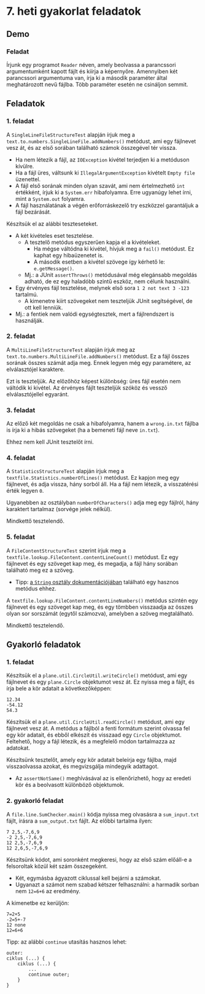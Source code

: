 # 7. heti gyakorlat feladatok

## Demo

### Feladat

Írjunk egy programot `Reader` néven, amely beolvassa a parancssori argumentumként kapott fájlt és kiírja a képernyőre. Amennyiben két parancssori argumentuma van, írja ki a második paraméter által meghatározott nevű fájlba. Több paraméter esetén ne csináljon semmit.

## Feladatok


### 1. feladat

A `SingleLineFileStructureTest` alapján
írjuk meg a `text.to.numbers.SingleLineFile.addNumbers()` metódust, ami egy fájlnevet vesz át, és az első sorában található számok összegével tér vissza.

- Ha nem létezik a fájl, az `IOException` kivétel terjedjen ki a metóduson kívülre.
- Ha a fájl üres, váltsunk ki `IllegalArgumentException` kivételt `Empty file` üzenettel.
- A fájl első sorának minden olyan szavát, ami nem értelmezhető `int` értékként, írjuk ki a `System.err` hibafolyamra. Erre ugyanúgy lehet írni, mint a `System.out` folyamra.
- A fájl használatának a végén erőforráskezelő try eszközzel garantáljuk a fájl bezárását.

Készítsük el az alábbi teszteseteket.

- A két kivételes eset tesztelése.
    - A tesztelő metódus egyszerűen kapja el a kivételeket.
        - Ha mégse váltódna ki kivétel, hívjuk meg a `fail()` metódust. Ez kaphat egy hibaüzenetet is.
        - A második esetben a kivétel szövege így kérhető le: `e.getMessage()`.
    - Mj.: a JUnit `assertThrows()` metódusával még elegánsabb megoldás adható, de ez egy haladóbb szintű eszköz, nem célunk használni.
- Egy érvényes fájl tesztelése, melynek első sora `1 2 not text 3 -123` tartalmú.
    - A kimenetre kiírt szövegeket nem teszteljük JUnit segítségével, de ott kell lenniük.
- Mj.: a fentiek nem valódi egységtesztek, mert a fájlrendszert is használják.


### 2. feladat

A `MultiLineFileStructureTest` alapján
írjuk meg az `text.to.numbers.MultiLineFile.addNumbers()` metódust.
Ez a fájl összes sorának összes számát adja meg.
Ennek legyen még egy paramétere, az elválasztójel karaktere.

Ezt is teszteljük.
Az előzőhöz képest különbség: üres fájl esetén nem váltódik ki kivétel.
Az érvényes fájlt teszteljük szóköz és vessző elválasztójellel egyaránt.


### 3. feladat

Az előző két megoldás ne csak a hibafolyamra, hanem a `wrong.in.txt` fájlba is írja ki a hibás szövegeket (ha a bemeneti fájl neve `in.txt`).

Ehhez nem kell JUnit tesztelőt írni.


### 4. feladat

A `StatisticsStructureTest` alapján
írjuk meg a `textfile.Statistics.numberOfLines()` metódust.
Ez kapjon meg egy fájlnevet, és adja vissza, hány sorból áll.
Ha a fájl nem létezik, a visszatérési érték legyen `0`.

Ugyanebben az osztályban `numberOfCharacters()` adja meg egy fájlról, hány karaktert tartalmaz (sorvége jelek nélkül).

Mindkettő tesztelendő.


### 5. feladat

A `FileContentStructureTest` szerint
írjuk meg a `textfile.lookup.FileContent.contentLineCount()` metódust.
Ez egy fájlnevet és egy szöveget kap meg,
és megadja, a fájl hány sorában található meg ez a szöveg.

- Tipp: [a `String` osztály dokumentációjában](https://docs.oracle.com/en/java/javase/20/docs/api/java.base/java/lang/String.html#method-summary) található egy hasznos metódus ehhez.

A `textfile.lookup.FileContent.contentLineNumbers()` metódus szintén egy fájlnevet és egy szöveget kap meg,
és egy tömbben visszaadja az összes olyan sor sorszámát (egytől számozva), amelyben a szöveg megtalálható.

Mindkettő tesztelendő.


## Gyakorló feladatok

### 1. feladat

Készítsük el a `plane.util.CircleUtil.writeCircle()` metódust, ami egy fájlnevet és egy `plane.Circle` objektumot vesz át.
Ez nyissa meg a fájlt, és írja bele a kör adatait a következőképpen:

```
12.34
-54.12
54.3
```

Készítsük el a `plane.util.CircleUtil.readCircle()` metódust, ami egy fájlnevet vesz át.
A metódus a fájlból a fenti formátum szerint olvassa fel egy kör adatait, és ebből elkészít és visszaad egy `Circle` objektumot.
Feltehető, hogy a fájl létezik, és a megfelelő módon tartalmazza az adatokat.

Készítsünk tesztelőt, amely egy kör adatait beleírja egy fájlba, majd visszaolvassa azokat, és megvizsgálja mindegyik adattagot.

- Az `assertNotSame()` meghívásával az is ellenőrizhető, hogy az eredeti kör és a beolvasott különböző objektumok.



### 2. gyakorló feladat

A `file.line.SumChecker.main()` kódja nyissa meg olvasásra a `sum_input.txt` fájlt, írásra a `sum_output.txt` fájlt.
Az előbbi tartalma ilyen:

```
7 2,5,-7,6,9
-2 2,5,-7,6,9
12 2,5,-7,6,9
12 2,6,5,-7,6,9
```

Készítsünk kódot, ami soronként megkeresi, hogy az első szám előáll-e a felsoroltak közül két szám összegeként.

- Két, egymásba ágyazott ciklussal kell bejárni a számokat.
- Ugyanazt a számot nem szabad kétszer felhasználni: a harmadik sorban nem `12=6+6` az eredmény.

A kimenetbe ez kerüljön:

```
7=2+5
-2=5+-7
12 none
12=6+6
```

Tipp: az alábbi `continue` utasítás hasznos lehet:

```{.java}
outer:
ciklus (...) {
    ciklus (...) {
        ...
        continue outer;
    }
}
```
